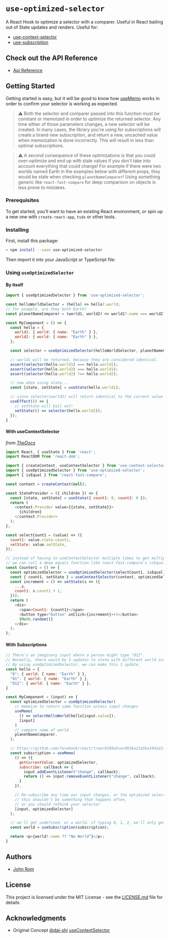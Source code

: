 # `use-optimized-selector`

A React Hook to optimize a selector with a comparer. Useful in React bailing out of State updates and renders. Useful for:

- [use-context-selector](https://www.npmjs.com/package/use-context-selector)
- [use-subscription](https://www.npmjs.com/package/use-subscription)

## Check out the API Reference

- [Api Reference](./docs/API.md)

## Getting Started

Getting started is easy, but it will be good to know how [useMemo](https://reactjs.org/docs/hooks-reference.html#usememo) works in order to confirm your selector is working as expected.

> :warning: Both the selector and comparer passed into this function must be constant or memoized in order to optimize the returned selector. Any time either of those parameters changes, a new selector will be created. In many cases, the library you're using for subscriptions will create a brand new subscription, and return a new, uncached value when memoization is done incorrectly. This will result in less than optimal subscriptions.

> :warning: A second consequence of these optimizations is that you could over-optimize and end up with stale values if you don't take into account everything that could change! For example if there were two worlds named Earth in the examples below with different props, they would be stale when checking `planetNameComparer`! Using something generic like `react-fast-compare` for deep comparison on objects is less prone to mistakes.

### Prerequisites

To get started, you'll want to have an existing React environment, or spin up a new one with `create-react-app`, `tsdx` or other tools.

### Installing

First, install this package:

```bash
> npm install --save use-optimized-selector
```

Then import it into your JavaScript or TypeScript file:

### Using `useOptimizedSelector`

#### By itself

```js
import { useOptimizedSelector } from 'use-optimized-selector';

const helloWorldSelector = (hello) => hello?.world;
// for example, are they both Earth?
const planetNameComparer = (world1, world2) => world1?.name === world2?.name;

const MyComponent = () => {
  const hello = {
    world1: { world: { name: "Earth" } },
    world2: { world: { name: "Earth" } },
  };

  const selector = useOptimizedSelector(helloWorldSelector, planetNameComparer);

  // world1 will be returned, because they are considered identical.
  assert(selector(hello.world1) === hello.world1);
  assert(selector(hello.world2) === hello.world1);
  assert(selector(hello.world2) !== hello.world2);

  // now when using state...
  const [state, setState] = useState(hello.world1);

  // since selector(world2) will return identical to the current value of useState...
  useEffect(() => {
    // setState will bail out!
    setState(() => selector(hello.world2));
  });
}
```

#### With useContextSelector

_from [TheDocs](https://github.com/dai-shi/use-context-selector)_

```js
import React, { useState } from 'react';
import ReactDOM from 'react-dom';

import { createContext, useContextSelector } from 'use-context-selector';
import { useOptimizedSelector } from 'use-optimized-selector';
import { isEqual } from 'react-fast-compare';

const context = createContext(null);

const StateProvider = ({ children }) => {
  const [state, setState] = useState({ count1: 0, count2: 0 });
  return (
    <context.Provider value={{state, setState}}>
      {children}
    </context.Provider>
  );
};

const selectCount1 = (value) => ({
  count1: value.state.count1,
  setState: value.setState,
});

// instead of having to useContextSelector multiple times to get multiple bits,
// we can call a deep equals function like react-fast-compare's isEqual.
const Counter1 = () => {
  const optimizedSelector = useOptimizedSelector(selectCount1, isEqual);
  const { count1, setState } = useContextSelector(context, optimizedSelector);
  const increment = () => setState(s => ({
    ...s,
    count1: s.count1 + 1,
  }));
  return (
    <div>
      <span>Count1: {count1}</span>
      <button type="button" onClick={increment}>+1</button>
      {Math.random()}
    </div>
  );
};
```

#### With Subscriptions

```js
// There's an imaginary input where a person might type "012".
// Normally, there would be 3 updates to state with different world instances in that time.
// By using useOptimizedSelector, we can make this 1 update.
const hello = {
  "0": { world: { name: "Earth" } },
  "01": { world: { name: "Earth" } },
  "012": { world: { name: "Earth" } },
}

const MyComponent = (input) => {
  const optimizedSelector = useOptimizedSelector(
    // memoize to return same function unless input changes
    useMemo(
      () => selectHelloWorld(hello[input.value]),
      [input]
    )
    // compare name of world
    planetNameComparer,
  );

  // https://github.com/facebook/react/tree/9198a5cec0936a21a5ba194a22fcbac03eba5d1d/packages/use-subscription
  const subscription = useMemo(
    () => ({
      getCurrentValue: optimizedSelector,
      subscribe: callback => {
        input.addEventListener("change", callback);
        return () => input.removeEventListener("change", callback);
      }
    }),

    // Re-subscribe any time our input changes, or the optimized selector changes
    // this shouldn't be something that happens often,
    // or you should rethink your selector
    [input, optimizedSelector]
  );

  // we'll get undefined, or a world. if typing 0, 1, 2, we'll only get one update.
  const world = useSubscription(subscription);

  return <p>{world?.name ?? "No World"}</p>;
}
```

## Authors

* [John Rom](https://johnrom.com)

## License

This project is licensed under the MIT License - see the [LICENSE.md](LICENSE.md) file for details

## Acknowledgments

* Original Concept [@dai-shi](https://github.com/dai-shi) [useContextSelector](https://github.com/dai-shi/use-context-selector/issues/19#issuecomment-767198162)
